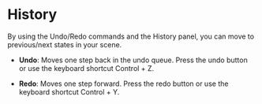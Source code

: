# History

By using the Undo/Redo commands and the History panel, you can move to previous/next states in your scene.

* **Undo**: Moves one step back in the undo queue. Press the undo button or use the keyboard shortcut Control + Z. 

* **Redo**: Moves one step forward. Press the redo button or use the keyboard shortcut Control + Y.